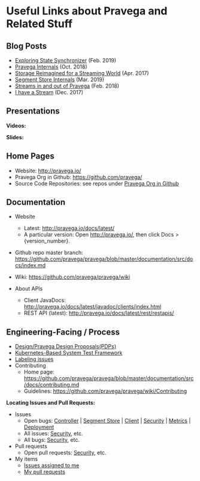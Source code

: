 # Useful Links about Pravega and Related Stuff

## Blog Posts

* [Exploring State Synchronizer](http://blog.pravega.io/2019/02/15/exploring-state-synchronizer/) (Feb. 2019)
* [Pravega Internals](http://blog.pravega.io/2018/10/17/pravega-internals/) (Oct. 2018)
* [Storage Reimagined for a Streaming World](http://blog.pravega.io/2017/04/09/storage-reimagined-for-a-streaming-world/) (Apr. 2017)
* [Segment Store Internals](http://blog.pravega.io/2019/03/07/segment-store-internals/) (Mar. 2019)
* [Streams in and out of Pravega](http://blog.pravega.io/2018/02/12/streams-in-and-out-of-pravega/) (Feb. 2018)
* [I have a Stream](http://blog.pravega.io/2017/12/14/i-have-a-stream/) (Dec. 2017)


## Presentations

**Videos:**

**Slides:**

## Home Pages

* Website: http://pravega.io/
* Pravega Org in Github: https://github.com/pravega/
* Source Code Repositories: see repos under [Pravega Org in Github](https://github.com/pravega/)
  
 ## Documentation
 
* Website
  * Latest: http://pravega.io/docs/latest/
  * A particular version: Open http://pravega.io/, then click Docs > {version_number}. 

* Github repo master branch: https://github.com/pravega/pravega/blob/master/documentation/src/docs/index.md

* Wiki: https://github.com/pravega/pravega/wiki

* About APIs
  * Client JavaDocs: http://pravega.io/docs/latest/javadoc/clients/index.html
  * REST API (latest): http://pravega.io/docs/latest/rest/restapis/

## Engineering-Facing / Process

* [Design/Pravega Design Proposals(PDPs)](https://github.com/pravega/pravega/wiki/Pravega-Design-Proposals)
* [ Kubernetes-Based System Test Framework](https://github.com/pravega/pravega/wiki/Kubernetes-Based-System-Test-Framework)
* [ Labeling issues](https://github.com/pravega/pravega/wiki/Labelling-issues)
* Contributing
  * Home page: https://github.com/pravega/pravega/blob/master/documentation/src/docs/contributing.md
  * Guidelines: https://github.com/pravega/pravega/wiki/Contributing
  
**Locating Issues and Pull Requests:**

* Issues
  * Open bugs: [Controller](https://github.com/pravega/pravega/issues?q=is%3Aopen+is%3Aissue+label%3Akind%2Fbug+label%3Aarea%2Fcontroller) | [Segment Store](https://github.com/pravega/pravega/issues?q=is%3Aopen+is%3Aissue+label%3Akind%2Fbug+label%3Aarea%2Fserver)  | [Client](https://github.com/pravega/pravega/issues?q=is%3Aopen+is%3Aissue+label%3Akind%2Fbug+label%3Aarea%2Fclient) | [Security](https://github.com/pravega/pravega/issues?q=is%3Aopen+is%3Aissue+label%3Akind%2Fbug+label%3Aarea%2Fsecurity) | [Metrics](https://github.com/pravega/pravega/issues?q=is%3Aopen+is%3Aissue+label%3Akind%2Fbug+label%3Aarea%2Fmetrics) | [Deployment](https://github.com/pravega/pravega/issues?q=is%3Aopen+is%3Aissue+label%3Akind%2Fbug+label%3Aarea%2Fdeployment)
  * All issues: [Security](https://github.com/pravega/pravega/labels/area%2Fsecurity), etc. 
  * All bugs: [Security](https://github.com/pravega/pravega/issues?q=is%3Aopen+is%3Aissue+label%3Akind%2Fbug+label%3Aarea%2Fsecurity), etc.
* Pull requests
  * Open pull requests: [Security](https://github.com/pravega/pravega/pulls?q=is%3Aopen+is%3Apr+label%3Aarea%2Fsecurity), etc.
* My items
  * [Issues assigned to me](https://github.com/pravega/pravega/issues?utf8=%E2%9C%93&q=assignee%3Aravisharda+)
  * [My pull requests](https://github.com/pravega/pravega/pulls?utf8=%E2%9C%93&q=is%3Apr+author%3Aravisharda)  
